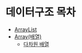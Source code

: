 # 데이터구조 목차
- [ArrayList](https://github.com/GukSense/TIL/blob/main/CS/DataStructure/ArrayList.md)
- [Array(배열)](https://github.com/GukSense/TIL/blob/main/CS/DataStructure/array.md)
  - [다차원 배열](https://github.com/GukSense/TIL/blob/main/CS/DataStructure/Multi-dimensional%20array.md) 
